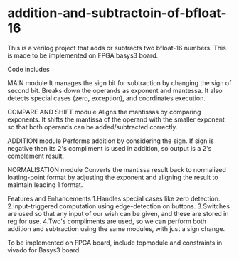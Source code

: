 # addition-and-subtractoin-of-bfloat-16
This is a verilog project that adds or subtracts two bfloat-16 numbers. This is made to be implemented on FPGA basys3 board.

Code includes

MAIN module
It manages the sign bit for subtraction by changing the sign of second bit. Breaks down the operands as exponent and mantessa. It also detects special cases (zero, exception), and coordinates execution.

COMPARE AND SHIFT module
Aligns the mantissas by comparing exponents. It shifts the mantissa of the operand with the smaller exponent so that both operands can be added/subtracted correctly.

ADDITION module
Performs addition by considering the sign. If sign is negative then its 2's compliment is used in addition, so output is a 2's complement result.

NORMALISATION module
Converts the mantissa result back to normalized  loating-point format by adjusting the exponent and aligning the result to maintain leading 1 format.

Features and Enhancements
 1.Handles special cases like zero detection. 
 2.Input-triggered computation using edge-detection on buttons.
 3.Switches are used so that any input of our wish can be given, and these are stored in reg for use. 
 4.Two's compliments are used, so we can perform both addition and subtraction using the same modules, with just a sign change.

To be implemented on FPGA board, include topmodule and constraints in vivado for Basys3 board.
